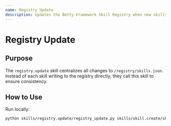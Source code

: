 ```yaml
---
name: Registry Update
description: Updates the Betty Framework Skill Registry when new skills are created or validated.
---
```


# Registry Update

## Purpose
The `registry.update` skill centralizes all changes to `/registry/skills.json`.  
Instead of each skill writing to the registry directly, they call this skill to ensure consistency.

## How to Use
Run locally:
```bash
python skills/registry.update/registry_update.py skills/skill.create/skill.yaml
